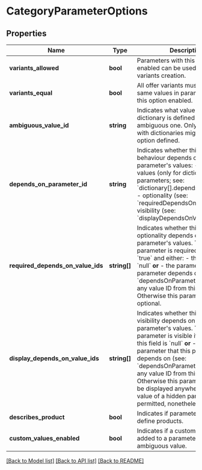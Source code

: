 # CategoryParameterOptions

## Properties
Name | Type | Description | Notes
------------ | ------------- | ------------- | -------------
**variants_allowed** | **bool** | Parameters with this option enabled can be used for offer variants creation. | [optional] 
**variants_equal** | **bool** | All offer variants must have the same values in parameters with this option enabled. | [optional] 
**ambiguous_value_id** | **string** | Indicates what value in the dictionary is defined as an ambiguous one. Only parameters with dictionaries might have this option defined. | [optional] 
**depends_on_parameter_id** | **string** | Indicates whether this parameter&#x27;s behaviour depends on another parameter&#x27;s values: - allowed values (only for dictionary parameters; see: &#x60;dictionary[].dependsOnValueIds&#x60;), - optionality (see: &#x60;requiredDependsOnValueIds&#x60;), - visibility (see: &#x60;displayDependsOnValueIds&#x60;). | [optional] 
**required_depends_on_value_ids** | **string[]** | Indicates whether this parameter&#x27;s optionality depends on another parameter&#x27;s values.  This parameter is required if &#x60;require&#x60; is &#x60;true&#x60; and either: - this field is &#x60;null&#x60; **or** - the parameter that this parameter depends on (see: &#x60;dependsOnParameterId&#x60;) has set any value ID from this array.  Otherwise this parameter is optional. | [optional] 
**display_depends_on_value_ids** | **string[]** | Indicates whether this parameter&#x27;s visibility depends on another parameter&#x27;s values.  This parameter is visible if and only if: - this field is &#x60;null&#x60; **or** - the parameter that this parameter depends on (see: &#x60;dependsOnParameterId&#x60;) has set any value ID from this array.  Otherwise this parameter will not be displayed anywhere. Setting a value of a hidden parameter is permitted, nonetheless. | [optional] 
**describes_product** | **bool** | Indicates if parameter is used to define products. | [optional] 
**custom_values_enabled** | **bool** | Indicates if a custom value can be added to a parameter with an ambiguous value. | [optional] 

[[Back to Model list]](../../README.md#documentation-for-models) [[Back to API list]](../../README.md#documentation-for-api-endpoints) [[Back to README]](../../README.md)

